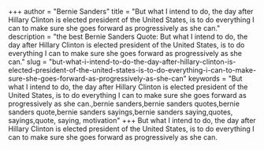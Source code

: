 +++
author = "Bernie Sanders"
title = "But what I intend to do, the day after Hillary Clinton is elected president of the United States, is to do everything I can to make sure she goes forward as progressively as she can."
description = "the best Bernie Sanders Quote: But what I intend to do, the day after Hillary Clinton is elected president of the United States, is to do everything I can to make sure she goes forward as progressively as she can."
slug = "but-what-i-intend-to-do-the-day-after-hillary-clinton-is-elected-president-of-the-united-states-is-to-do-everything-i-can-to-make-sure-she-goes-forward-as-progressively-as-she-can"
keywords = "But what I intend to do, the day after Hillary Clinton is elected president of the United States, is to do everything I can to make sure she goes forward as progressively as she can.,bernie sanders,bernie sanders quotes,bernie sanders quote,bernie sanders sayings,bernie sanders saying,quotes, sayings,quote, saying, motivation"
+++
But what I intend to do, the day after Hillary Clinton is elected president of the United States, is to do everything I can to make sure she goes forward as progressively as she can.
